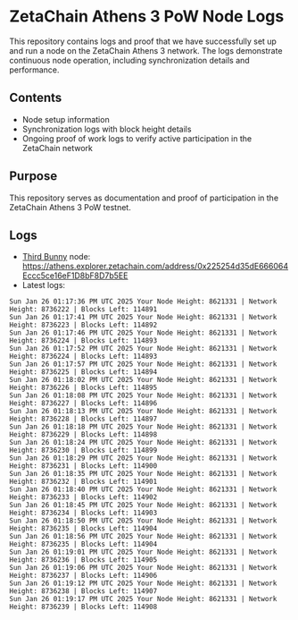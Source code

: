 # ZetaChain Athens 3 PoW Node Logs
This repository contains logs and proof that we have successfully set up and run a node on the ZetaChain Athens 3 network. The logs demonstrate continuous node operation, including synchronization details and performance.

## Contents
- Node setup information
- Synchronization logs with block height details
- Ongoing proof of work logs to verify active participation in the ZetaChain network

## Purpose
This repository serves as documentation and proof of participation in the ZetaChain Athens 3 PoW testnet.

## Logs

- [Third Bunny](https://thirdbunny.xyz/) node: https://athens.explorer.zetachain.com/address/0x225254d35dE666064Eccc5ce16eF1D8bF8D7b5EE
- Latest logs:
```
Sun Jan 26 01:17:36 PM UTC 2025 Your Node Height: 8621331 | Network Height: 8736222 | Blocks Left: 114891
Sun Jan 26 01:17:41 PM UTC 2025 Your Node Height: 8621331 | Network Height: 8736223 | Blocks Left: 114892
Sun Jan 26 01:17:46 PM UTC 2025 Your Node Height: 8621331 | Network Height: 8736224 | Blocks Left: 114893
Sun Jan 26 01:17:52 PM UTC 2025 Your Node Height: 8621331 | Network Height: 8736224 | Blocks Left: 114893
Sun Jan 26 01:17:57 PM UTC 2025 Your Node Height: 8621331 | Network Height: 8736225 | Blocks Left: 114894
Sun Jan 26 01:18:02 PM UTC 2025 Your Node Height: 8621331 | Network Height: 8736226 | Blocks Left: 114895
Sun Jan 26 01:18:08 PM UTC 2025 Your Node Height: 8621331 | Network Height: 8736227 | Blocks Left: 114896
Sun Jan 26 01:18:13 PM UTC 2025 Your Node Height: 8621331 | Network Height: 8736228 | Blocks Left: 114897
Sun Jan 26 01:18:18 PM UTC 2025 Your Node Height: 8621331 | Network Height: 8736229 | Blocks Left: 114898
Sun Jan 26 01:18:24 PM UTC 2025 Your Node Height: 8621331 | Network Height: 8736230 | Blocks Left: 114899
Sun Jan 26 01:18:29 PM UTC 2025 Your Node Height: 8621331 | Network Height: 8736231 | Blocks Left: 114900
Sun Jan 26 01:18:35 PM UTC 2025 Your Node Height: 8621331 | Network Height: 8736232 | Blocks Left: 114901
Sun Jan 26 01:18:40 PM UTC 2025 Your Node Height: 8621331 | Network Height: 8736233 | Blocks Left: 114902
Sun Jan 26 01:18:45 PM UTC 2025 Your Node Height: 8621331 | Network Height: 8736234 | Blocks Left: 114903
Sun Jan 26 01:18:50 PM UTC 2025 Your Node Height: 8621331 | Network Height: 8736235 | Blocks Left: 114904
Sun Jan 26 01:18:56 PM UTC 2025 Your Node Height: 8621331 | Network Height: 8736235 | Blocks Left: 114904
Sun Jan 26 01:19:01 PM UTC 2025 Your Node Height: 8621331 | Network Height: 8736236 | Blocks Left: 114905
Sun Jan 26 01:19:06 PM UTC 2025 Your Node Height: 8621331 | Network Height: 8736237 | Blocks Left: 114906
Sun Jan 26 01:19:12 PM UTC 2025 Your Node Height: 8621331 | Network Height: 8736238 | Blocks Left: 114907
Sun Jan 26 01:19:17 PM UTC 2025 Your Node Height: 8621331 | Network Height: 8736239 | Blocks Left: 114908
```
